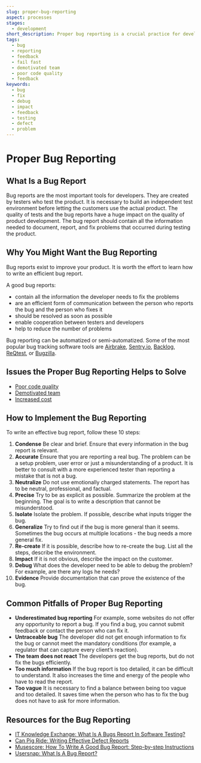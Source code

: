```yaml
---
slug: proper-bug-reporting
aspect: processes
stages:
  - development
short_description: Proper bug reporting is a crucial practice for development. It helps to understand where the product lacks its functionality or performance. A bugs report is a description of bugs found by testers.
tags:
  - bug
  - reporting
  - feedback
  - fail fast
  - demotivated team
  - poor code quality
  - feedback
keywords:
  - bug
  - fix
  - debug
  - impact
  - feedback
  - testing
  - defect
  - problem
---
```


# Proper Bug Reporting

## What Is a Bug Report

Bug reports are the most important tools for developers. They are created by testers who test the product. It is necessary to build an independent test environment before letting the customers use the actual product. The quality of tests and the bug reports have a huge impact on the quality of product development. The bug report should contain all the information needed to document, report, and fix problems that occurred during testing the product.

## Why You Might Want the Bug Reporting

Bug reports exist to improve your product. It is worth the effort to learn how to write an efficient bug report.

A good bug reports:

- contain all the information the developer needs to fix the problems
- are an efficient form of communication between the person who reports the bug and the person who fixes it
- should be resolved as soon as possible
- enable cooperation between testers and developers
- help to reduce the number of problems

Bug reporting can be automatized or semi-automatized. Some of the most popular bug tracking software tools are [Airbrake](https://airbrake.io/), [Sentry.io](https://sentry.io/), [Backlog](https://backlog.com/), [ReQtest](https://reqtest.com/), or [Bugzilla](https://www.bugzilla.org/).

## Issues the Proper Bug Reporting Helps to Solve

- [Poor code quality](/issues/poor-code-quality)
- [Demotivated team](/issues/demotivated-team)
- [Increased cost](/issues/increased-cost)

## How to Implement the Bug Reporting

To write an effective bug report, follow these 10 steps:

1. **Condense**
   Be clear and brief. Ensure that every information in the bug report is relevant.
2. **Accurate**
   Ensure that you are reporting a real bug. The problem can be a setup problem, user error or just a misunderstanding of a product. It is better to consult with a more experienced tester than reporting a mistake that is not a bug.
3. **Neutralize**
   Do not use emotionally charged statements. The report has to be neutral, professional, and factual.
4. **Precise**
   Try to be as explicit as possible. Summarize the problem at the beginning. The goal is to write a description that cannot be misunderstood.
5. **Isolate**
   Isolate the problem. If possible, describe what inputs trigger the bug.
6. **Generalize**
   Try to find out if the bug is more general than it seems. Sometimes the bug occurs at multiple locations - the bug needs a more general fix.
7. **Re-create**
   If it is possible, describe how to re-create the bug. List all the steps, describe the environment.
8. **Impact**
   If it is not obvious, describe the impact on the customer.
9. **Debug**
   What does the developer need to be able to debug the problem? For example, are there any logs he needs?
10. **Evidence**
    Provide documentation that can prove the existence of the bug.

## Common Pitfalls of Proper Bug Reporting

- **Underestimated bug reporting**
  For example, some websites do not offer any opportunity to report a bug. If you find a bug, you cannot submit feedback or contact the person who can fix it.
- **Untraceable bug**
  The developer did not get enough information to fix the bug or cannot meet the mandatory conditions (for example, a regulator that can capture every client’s reaction).
- **The team does not react**
  The developers get the bug reports, but do not fix the bugs efficiently.
- **Too much information**
  If the bug report is too detailed, it can be difficult to understand. It also increases the time and energy of the people who have to read the report.
- **Too vague**
  It is necessary to find a balance between being too vague and too detailed. It saves time when the person who has to fix the bug does not have to ask for more information.

## Resources for the Bug Reporting

- [IT Knowledge Exchange: What Is A Bugs Report In Software Testing?](https://itknowledgeexchange.techtarget.com/quality-assurance/what-is-a-bugs-report-in-software-testing/)
- [Can Pig Ride: Writing Effective Defect Reports](http://canpigride.blogspot.com/)
- [Musescore: How To Write A Good Bug Report: Step-by-step Instructions](https://musescore.org/cs/handbook/developers-handbook/getting-started/how-write-good-bug-report-step-step-instructions)
- [Usersnap: What Is A Bug Report?](https://usersnap.com/blog/what-is-a-bug-report/)
